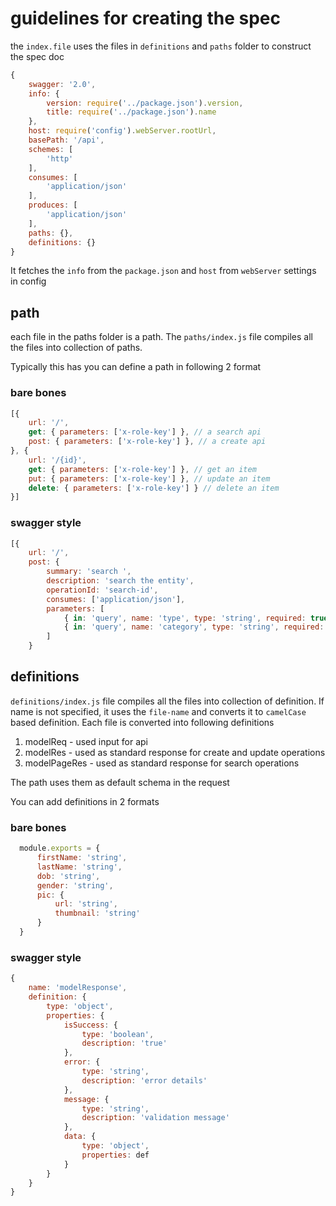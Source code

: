 # guidelines for creating the spec

the `index.file` uses the files in `definitions` and `paths` folder to construct the spec doc

```JavaScript
{
    swagger: '2.0',
    info: {
        version: require('../package.json').version,
        title: require('../package.json').name
    },
    host: require('config').webServer.rootUrl,
    basePath: '/api',
    schemes: [
        'http'
    ],
    consumes: [
        'application/json'
    ],
    produces: [
        'application/json'
    ],
    paths: {},
    definitions: {}
}
```

It fetches the `info` from the `package.json` and `host` from `webServer` settings in config

## path

each file in the paths folder is a path. The `paths/index.js` file compiles all the files into collection of paths.

Typically this has you can define a path in following 2 format 

### bare bones

```JavaScript
[{
    url: '/',
    get: { parameters: ['x-role-key'] }, // a search api
    post: { parameters: ['x-role-key'] }, // a create api
}, {
    url: '/{id}',
    get: { parameters: ['x-role-key'] }, // get an item
    put: { parameters: ['x-role-key'] }, // update an item
    delete: { parameters: ['x-role-key'] } // delete an item
}]

```

### swagger style

```JavaScript
[{
    url: '/',
    post: {
        summary: 'search ',
        description: 'search the entity',
        operationId: 'search-id',
        consumes: ['application/json'],
        parameters: [
            { in: 'query', name: 'type', type: 'string', required: true },
            { in: 'query', name: 'category', type: 'string', required: true }
        ]
    }
```

## definitions

`definitions/index.js` file compiles all the files into collection of definition. 
If name is not specified, it uses the `file-name` and converts it to `camelCase` based definition. Each file is converted into following definitions

1. modelReq - used input for api
2. modelRes - used as standard response for create and update operations
3. modelPageRes - used as standard response for search operations

The path uses them as default schema in the request


You can add definitions in 2 formats

### bare bones

```JavaScript
  module.exports = {
      firstName: 'string',
      lastName: 'string',
      dob: 'string',
      gender: 'string',
      pic: {
          url: 'string',
          thumbnail: 'string'
      }
  }
```

### swagger style

```JavaScript
{
    name: 'modelResponse',
    definition: {
        type: 'object',
        properties: {
            isSuccess: {
                type: 'boolean',
                description: 'true'
            },
            error: {
                type: 'string',
                description: 'error details'
            },
            message: {
                type: 'string',
                description: 'validation message'
            },
            data: {
                type: 'object',
                properties: def
            }
        }
    }
}

```
